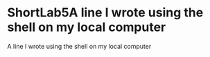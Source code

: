 # ShortLab5A line I wrote using the shell on my local computer
A line I wrote using the shell on my local computer
